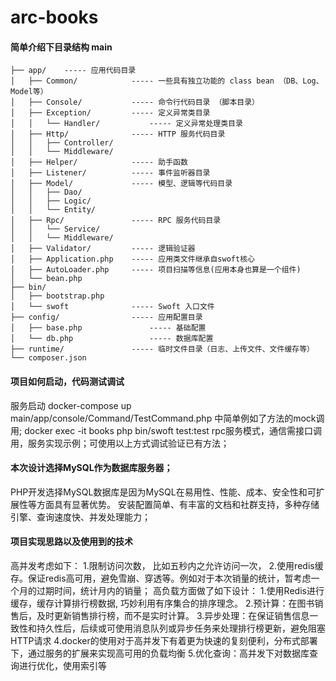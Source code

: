 # arc-books

#### 简单介绍下目录结构 main
```
├── app/    ----- 应用代码目录
│   ├── Common/            ----- 一些具有独立功能的 class bean （DB、Log、Model等）
│   ├── Console/           ----- 命令行代码目录 （脚本目录）
│   ├── Exception/         ----- 定义异常类目录
│   │   └── Handler/           ----- 定义异常处理类目录
│   ├── Http/              ----- HTTP 服务代码目录
│   │   ├── Controller/
│   │   └── Middleware/
│   ├── Helper/            ----- 助手函数
│   ├── Listener/          ----- 事件监听器目录
│   ├── Model/             ----- 模型、逻辑等代码目录
│   │   ├── Dao/
│   │   ├── Logic/
│   │   └── Entity/
│   ├── Rpc/               ----- RPC 服务代码目录
│   │   └── Service/
│   │   └── Middleware/
│   ├── Validator/         ----- 逻辑验证器
│   ├── Application.php    ----- 应用类文件继承自swoft核心
│   ├── AutoLoader.php     ----- 项目扫描等信息(应用本身也算是一个组件)
│   └── bean.php
├── bin/
│   ├── bootstrap.php
│   └── swoft              ----- Swoft 入口文件
├── config/                ----- 应用配置目录
│   ├── base.php               ----- 基础配置
│   └── db.php                 ----- 数据库配置
├── runtime/               ----- 临时文件目录（日志、上传文件、文件缓存等）
└── composer.json
```

#### 项目如何启动，代码测试调试
服务启动 docker-compose up
main/app/console/Command/TestCommand.php 中简单例如了方法的mock调用;
docker exec -it books php bin/swoft test:test
rpc服务模式，通信需接口调用，服务实现示例；可使用以上方式调试验证已有方法；

#### 本次设计选择MySQL作为数据库服务器；
PHP开发选择MySQL数据库是因为MySQL在易用性、性能、成本、安全性和可扩展性等方面具有显著优势。
安装配置简单、有丰富的文档和社群支持，多种存储引擎、查询速度快、并发处理能力；

#### 项目实现思路以及使用到的技术
高并发考虑如下：
1.限制访问次数， 比如五秒内之允许访问一次，
2.使用redis缓存。保证redis高可用，避免雪崩、穿透等。例如对于本次销量的统计，暂考虑一个月的过期时间，统计月内的销量；
高负载方面做了如下设计： 
1.使用Redis进行缓存，缓存计算排行榜数据, 巧妙利用有序集合的排序理念。 
2.预计算：在图书销售后，及时更新销售排行榜，而不是实时计算。
3.异步处理：在保证销售信息一致性和持久性后，后续或可使用消息队列或异步任务来处理排行榜更新，避免阻塞HTTP请求
4.docker的使用对于高并发下有着更为快速的复刻便利，分布式部署下，通过服务的扩展来实现高可用的负载均衡
5.优化查询：高并发下对数据库查询进行优化，使用索引等
